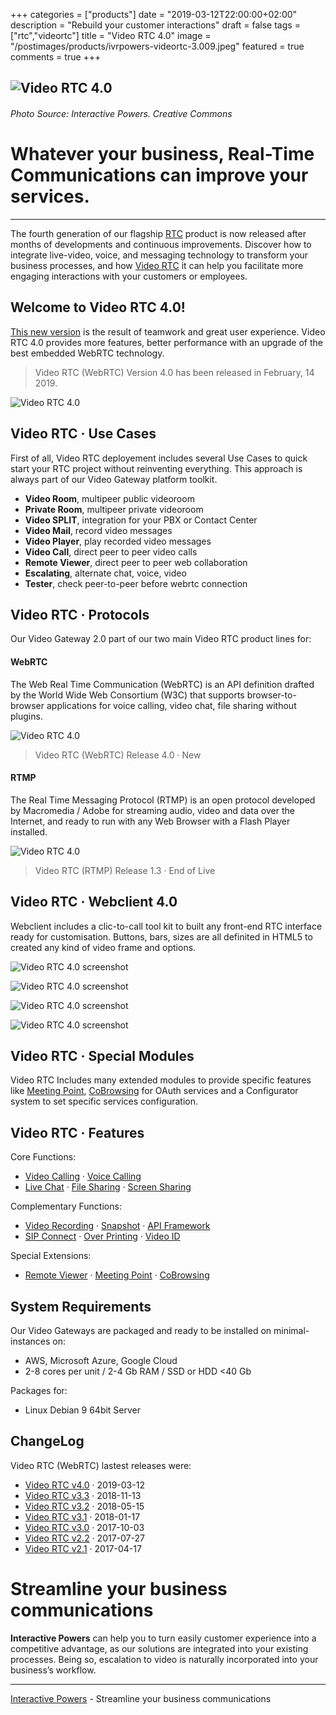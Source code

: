 +++
categories = ["products"]
date = "2019-03-12T22:00:00+02:00"
description = "Rebuild your customer interactions"
draft = false
tags = ["rtc","videortc"]
title = "Video RTC 4.0"
image = "/postimages/products/ivrpowers-videortc-3.009.jpeg"
featured = true
comments = true
+++

![Video RTC 4.0](/postimages/products/ivrpowers-videortc-3.009.jpeg)
------------
###### Photo Source: Interactive Powers. Creative Commons

# Whatever your business, Real-Time Communications can improve your services.
---

The fourth generation of our flagship [RTC](http://blog.ivrpowers.com/post/technologies/what-is-rtc/) product is now released after months of developments and continuous improvements. Discover how to integrate live-video, voice, and messaging technology to transform your business processes, and how [Video RTC](http://blog.ivrpowers.com/post/products/video-rtc/) it can help you facilitate more engaging interactions with your customers or employees. 

##	Welcome to Video RTC 4.0!

[This new version](http://blog.ivrpowers.com/post/updates/update-video-rtc-webrtc-3.0.0/) is the result of teamwork and great user experience. Video RTC 4.0 provides more features, better performance with an upgrade of the best embedded WebRTC technology.

> Video RTC (WebRTC) Version 4.0 has been released in February, 14 2019.

![Video RTC 4.0](/postimages/products/ivrpowers-videortc-3.021.jpeg)

##	Video RTC · Use Cases

First of all, Video RTC deployement includes several Use Cases to quick start your RTC project without reinventing everything. This approach is always part of our Video Gateway platform toolkit.

* **Video Room**, multipeer public videoroom
* **Private Room**, multipeer private videoroom
* **Video SPLIT**, integration for your PBX or Contact Center
* **Video Mail**, record video messages
* **Video Player**, play recorded video messages
* **Video Call**, direct peer to peer video calls
* **Remote Viewer**, direct peer to peer web collaboration
* **Escalating**, alternate chat, voice, video
* **Tester**, check peer-to-peer before webrtc connection

##	Video RTC · Protocols

Our Video Gateway 2.0 part of our two main Video RTC product lines for:

####	WebRTC
The Web Real Time Communication (WebRTC) is an API definition drafted by the World Wide Web Consortium (W3C) that supports browser-to-browser applications for voice calling, video chat, file sharing without plugins.

![Video RTC 4.0](/postimages/products/ivrpowers-videortc-3.013.jpeg)

> Video RTC (WebRTC) Release 4.0 · New

####	RTMP
The Real Time Messaging Protocol (RTMP) is an open protocol developed by Macromedia / Adobe for streaming audio, video and data over the Internet, and ready to run with any Web Browser with a Flash Player installed.

![Video RTC 4.0](/postimages/products/ivrpowers-videortc-3.012.jpeg)


> Video RTC (RTMP) Release 1.3 · End of Live

## Video RTC · Webclient 4.0

Webclient includes a clic-to-call tool kit to built any front-end RTC interface ready for customisation. Buttons, bars, sizes are all definited in HTML5 to created any kind of video frame and options.

![Video RTC 4.0 screenshot](/postimages/products/ivrpowers-videortc-3.022.jpeg)

![Video RTC 4.0 screenshot](/postimages/products/ivrpowers-videortc-3.023.jpeg)

![Video RTC 4.0 screenshot](/postimages/products/ivrpowers-videortc-3.024.jpeg)

![Video RTC 4.0 screenshot](/postimages/products/ivrpowers-videortc-3.025.jpeg)


## Video RTC · Special Modules

Video RTC Includes many extended modules to provide specific features like [Meeting Point](http://blog.ivrpowers.com/post/products/video-rtc-meeting-point/), [CoBrowsing](http://blog.ivrpowers.com/post/products/video-rtc-cobrowsing/) for OAuth services and a Configurator system to set specific services configuration.

## Video RTC · Features

Core Functions:

* [Video Calling](http://blog.ivrpowers.com/post/products/video-rtc-video-calling/) · [Voice Calling](http://blog.ivrpowers.com/post/products/video-rtc-voice-calling/)
* [Live Chat](http://blog.ivrpowers.com/post/products/video-rtc-live-chat/) · [File Sharing](http://blog.ivrpowers.com/post/products/video-rtc-file-sharing/) · [Screen Sharing](http://blog.ivrpowers.com/post/products/video-rtc-screen-sharing/)

Complementary Functions:

* [Video Recording](http://blog.ivrpowers.com/post/products/video-rtc-video-recording/) · [Snapshot](http://blog.ivrpowers.com/post/products/video-rtc-snapshot/) · [API Framework](http://blog.ivrpowers.com/post/products/video-rtc-api-framework/)
* [SIP Connect](http://blog.ivrpowers.com/post/products/video-rtc-sip-connect/ ) · [Over Printing](http://blog.ivrpowers.com/post/products/video-rtc-over-printing/) · [Video ID](http://blog.ivrpowers.com/post/products/video-rtc-video-id/)

Special Extensions:

* [Remote Viewer](http://blog.ivrpowers.com/post/products/video-rtc-remote-viewer/) · [Meeting Point]([http://blog.ivrpowers.com/post/products/video-rtc-meeting-point/) · [CoBrowsing](http://blog.ivrpowers.com/post/products/video-rtc-cobrowsing/) 

##	System Requirements

Our Video Gateways are packaged and ready to be installed on minimal-instances on:

* AWS, Microsoft Azure, Google Cloud
* 2-8 cores per unit  / 2-4 Gb RAM / SSD or HDD <40 Gb

Packages for:

* Linux Debian 9 64bit Server
 
## ChangeLog

Video RTC (WebRTC) lastest releases were:

* [Video RTC v4.0](http://blog.ivrpowers.com/post/updates/update-video-rtc-webrtc-4.0.0/) · 2019-03-12
* [Video RTC v3.3](http://blog.ivrpowers.com/post/updates/update-video-rtc-webrtc-3.3.1/) · 2018-11-13
* [Video RTC v3.2](http://blog.ivrpowers.com/post/updates/update-video-rtc-webrtc-3.2.0/) · 2018-05-15
* [Video RTC v3.1](http://blog.ivrpowers.com/post/updates/update-video-rtc-webrtc-3.1.0/) · 2018-01-17
* [Video RTC v3.0](http://blog.ivrpowers.com/post/updates/update-video-rtc-webrtc-3.0.0/) · 2017-10-03
* [Video RTC v2.2](http://blog.ivrpowers.com/post/updates/update-video-rtc-webrtc-2.2.0/) · 2017-07-27
* [Video RTC v2.1](http://blog.ivrpowers.com/post/updates/update-video-rtc-webrtc-2.1.0/) · 2017-04-17

# Streamline your business communications

**Interactive Powers** can help you to turn easily customer experience into a competitive advantage, as our solutions are integrated into your existing processes. Being so, escalation to video is naturally incorporated into your business’s workflow.

---
[Interactive Powers](http://www.ivrpowers.com/ ) - Streamline your business communications
